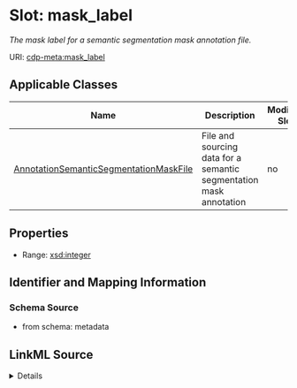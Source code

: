 

# Slot: mask_label


_The mask label for a semantic segmentation mask annotation file._



URI: [cdp-meta:mask_label](metadatamask_label)



<!-- no inheritance hierarchy -->





## Applicable Classes

| Name | Description | Modifies Slot |
| --- | --- | --- |
| [AnnotationSemanticSegmentationMaskFile](AnnotationSemanticSegmentationMaskFile.md) | File and sourcing data for a semantic segmentation mask annotation |  no  |







## Properties

* Range: [xsd:integer](http://www.w3.org/2001/XMLSchema#integer)





## Identifier and Mapping Information







### Schema Source


* from schema: metadata




## LinkML Source

<details>
```yaml
name: mask_label
description: The mask label for a semantic segmentation mask annotation file.
from_schema: metadata
exact_mappings:
- cdp-common:annotation_file_semantic_segmentation_mask_label
rank: 1000
alias: mask_label
owner: AnnotationSemanticSegmentationMaskFile
domain_of:
- AnnotationSemanticSegmentationMaskFile
range: integer
inlined: true
inlined_as_list: true

```
</details>